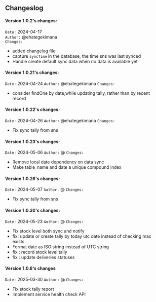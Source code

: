 ## Changeslog

#### Version 1.0.2's changes:

`Date:` 2024-04-17  
`Author:` @ehategekimana  
`Changes:`

- added changelog file
- capture `syncTime` in the database, the time sns was last synced
- Handle create default sync data when no data is available yet

#### Version 1.0.21's changes:

`Date:` 2024-04-24
`Author:` @ehategekimana
`Changes:`

- consider findOne by date,while updating tally, rather than by recent record

#### Version 1.0.22's changes:

`Date:` 2024-04-26
`Author:` @ehategekimana
`Changes:`

- Fix sync tally from sns

#### Version 1.0.23's changes:

`Date:` 2024-05-06
`Author:` @
`Changes:`

- Remove local date dependency on data sync
- Make table_name and date a unique compound index

#### Version 1.0.26's changes:

`Date:` 2024-05-07
`Author:` @
`Changes:`

- Fix sync tally from sns

#### Version 1.0.30's changes:

`Date:` 2024-05-23
`Author:` @
`Changes:`

- Fix stock level both sync and notify
- fix: update or create tally by today utc date instead of checking max exists
- Format date as ISO string instead of UTC string
- fix : record stock level tally
- fix : update deliveries statuses

#### Version 1.0.8's changes

`Date:` 2025-03-30
`Author:` @
`Changes:`

- Fix stock tally report
- Implement service health check API
